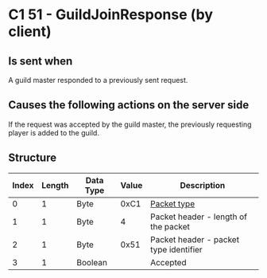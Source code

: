 # C1 51 - GuildJoinResponse (by client)

## Is sent when

A guild master responded to a previously sent request.

## Causes the following actions on the server side

If the request was accepted by the guild master, the previously requesting player is added to the guild.

## Structure

| Index | Length | Data Type | Value | Description |
|-------|--------|-----------|-------|-------------|
| 0 | 1 |   Byte   | 0xC1  | [Packet type](PacketTypes.md) |
| 1 | 1 |    Byte   |   4   | Packet header - length of the packet |
| 2 | 1 |    Byte   | 0x51  | Packet header - packet type identifier |
| 3 | 1 | Boolean |  | Accepted |